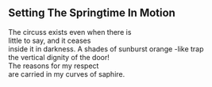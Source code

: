 Setting The Springtime In Motion
--------------------------------
The circuss exists even when there is  
little to say, and it ceases  
inside it in darkness. A shades of sunburst orange -like trap  
the vertical dignity of the door!  
The reasons for my respect  
are carried in my curves of saphire.  
